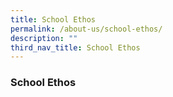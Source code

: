 ```yaml
---
title: School Ethos
permalink: /about-us/school-ethos/
description: ""
third_nav_title: School Ethos
---
```


### School Ethos

